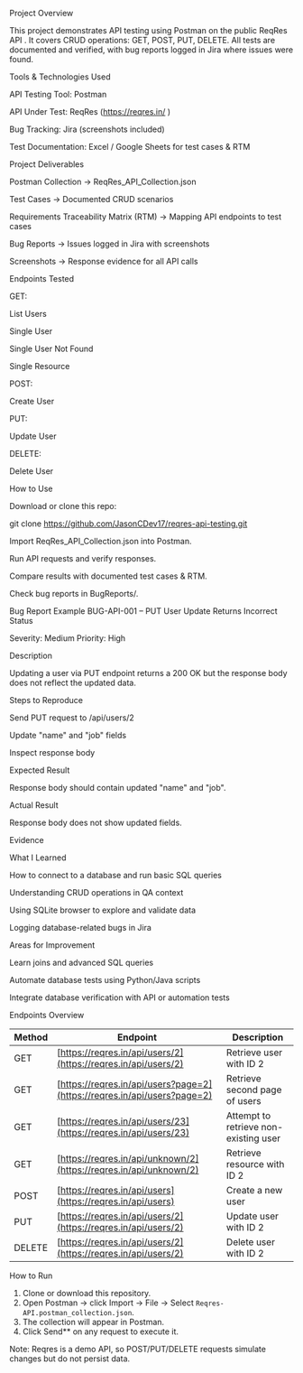 Project Overview

This project demonstrates API testing using Postman on the public ReqRes API
.
It covers CRUD operations: GET, POST, PUT, DELETE.
All tests are documented and verified, with bug reports logged in Jira where issues were found.

 Tools & Technologies Used

API Testing Tool: Postman

API Under Test: ReqRes (https://reqres.in/
)

Bug Tracking: Jira (screenshots included)

Test Documentation: Excel / Google Sheets for test cases & RTM


Project Deliverables

Postman Collection → ReqRes_API_Collection.json

Test Cases → Documented CRUD scenarios

Requirements Traceability Matrix (RTM) → Mapping API endpoints to test cases

Bug Reports → Issues logged in Jira with screenshots

Screenshots → Response evidence for all API calls

Endpoints Tested

GET:

List Users

Single User

Single User Not Found

Single Resource

POST:

Create User

PUT:

Update User

DELETE:

Delete User

How to Use

Download or clone this repo:

git clone https://github.com/JasonCDev17/reqres-api-testing.git


Import ReqRes_API_Collection.json into Postman.

Run API requests and verify responses.

Compare results with documented test cases & RTM.

Check bug reports in BugReports/.

Bug Report Example
BUG-API-001 – PUT User Update Returns Incorrect Status

Severity: Medium
Priority: High

 Description

Updating a user via PUT endpoint returns a 200 OK but the response body does not reflect the updated data.

Steps to Reproduce

Send PUT request to /api/users/2

Update "name" and "job" fields

Inspect response body

 Expected Result

Response body should contain updated "name" and "job".

 Actual Result

Response body does not show updated fields.

 Evidence

 What I Learned

How to connect to a database and run basic SQL queries

Understanding CRUD operations in QA context

Using SQLite browser to explore and validate data

Logging database-related bugs in Jira

 Areas for Improvement

Learn joins and advanced SQL queries

Automate database tests using Python/Java scripts

Integrate database verification with API or automation tests
 



Endpoints Overview

| Method | Endpoint | Description |
|--------|----------|-------------|
| GET    | [https://reqres.in/api/users/2](https://reqres.in/api/users/2) | Retrieve user with ID 2 |
| GET    | [https://reqres.in/api/users?page=2](https://reqres.in/api/users?page=2) | Retrieve second page of users |
| GET    | [https://reqres.in/api/users/23](https://reqres.in/api/users/23) | Attempt to retrieve non-existing user |
| GET    | [https://reqres.in/api/unknown/2](https://reqres.in/api/unknown/2) | Retrieve resource with ID 2 |
| POST   | [https://reqres.in/api/users](https://reqres.in/api/users) | Create a new user |
| PUT    | [https://reqres.in/api/users/2](https://reqres.in/api/users/2) | Update user with ID 2 |
| DELETE | [https://reqres.in/api/users/2](https://reqres.in/api/users/2) | Delete user with ID 2 |



 How to Run

1. Clone or download this repository.  
2. Open Postman → click Import → File → Select `Reqres-API.postman_collection.json`.  
3. The collection will appear in Postman.  
4. Click Send** on any request to execute it.  

 Note: Reqres is a demo API, so POST/PUT/DELETE requests simulate changes but do not persist data.

